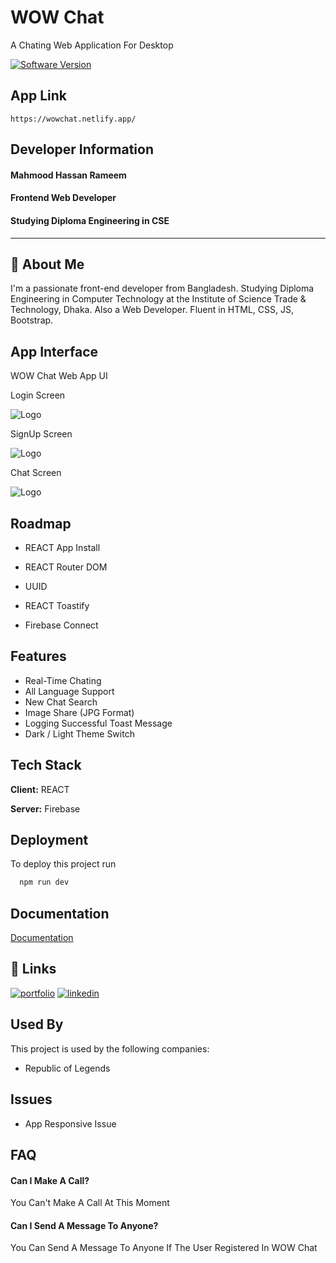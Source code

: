 # WOW Chat

A Chating Web Application For Desktop

[![Software Version](https://img.shields.io/badge/Software_Version-STABLE-green.svg)]()

## App Link

```
https://wowchat.netlify.app/
```

## Developer Information

#### **Mahmood Hassan Rameem**

#### Frontend Web Developer

#### Studying Diploma Engineering in CSE

---

## 🚀 About Me

I'm a passionate front-end developer from Bangladesh. Studying Diploma Engineering in Computer Technology at the Institute of Science Trade & Technology, Dhaka. Also a Web Developer. Fluent in HTML, CSS, JS, Bootstrap.

## App Interface

WOW Chat Web App UI

Login Screen

![Logo](https://wowchat.netlify.app/ss/ss1.png)

SignUp Screen

![Logo](https://wowchat.netlify.app/ss/ss2.png)

Chat Screen

![Logo](https://wowchat.netlify.app/ss/ss3.png)

## Roadmap

- REACT App Install

- REACT Router DOM

- UUID

- REACT Toastify

- Firebase Connect

## Features

- Real-Time Chating
- All Language Support
- New Chat Search
- Image Share (JPG Format)
- Logging Successful Toast Message
- Dark / Light Theme Switch

## Tech Stack

**Client:** REACT

**Server:** Firebase

## Deployment

To deploy this project run

```bash
  npm run dev
```

## Documentation

[Documentation](https://getstarted-wowchat.netlify.app/)

## 🔗 Links

[![portfolio](https://img.shields.io/badge/my_portfolio-000?style=for-the-badge&logo=ko-fi&logoColor=white)](https://rameem.netlify.app/)
[![linkedin](https://img.shields.io/badge/linkedin-0A66C2?style=for-the-badge&logo=linkedin&logoColor=white)](https://www.linkedin.com/in/mahmood-hassan-rameem/)

## Used By

This project is used by the following companies:

- Republic of Legends

## Issues

- App Responsive Issue

## FAQ

#### Can I Make A Call?

You Can't Make A Call At This Moment

#### Can I Send A Message To Anyone?

You Can Send A Message To Anyone If The User Registered In WOW Chat
